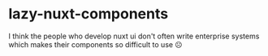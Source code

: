 # lazy-nuxt-components
I think the people who develop nuxt ui don't often write enterprise systems which makes their components so difficult to use ☹️
